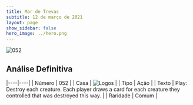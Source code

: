 ```yaml
---
title: Mar de Trevas
subtitle: 12 de março de 2021
layout: page
show_sidebar: false
hero_image: ../hero.png
---
```


![052](https://cdn.keyforgegame.com/media/card_front/pt/496_052_XMFJFQG26CPJ_pt.png)

## Análise Definitiva

|----|----|
| Número | 052 |
| Casa | ![Logos](https://archonarcana.com/images/thumb/c/ce/Logos.png/22px-Logos.png "Logos") |
| Tipo | Ação |
| Texto | Play: Destroy each creature. Each player draws a card for each creature they controlled that was destroyed this way. |
| Raridade | Comum |
